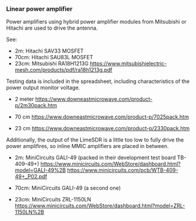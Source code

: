 ### Linear power amplifier

Power amplifiers using hybrid power amplifier modules from
Mitsubishi or Hitachi are used to drive the antenna.

See:
* 2m:   Hitachi SAV33 MOSFET
* 70cm: Hitachi SAU83L MOSFET
* 23cm: Mitsubishi RA18H1213G
   https://www.mitsubishielectric-mesh.com/products/pdf/ra18h1213g.pdf

Testing data is included in the spreadsheet, including characteristics of the power output monitor voltage.



* 2 meter
   https://www.downeastmicrowave.com/product-p/2m30pack.htm

* 70 cm
   https://www.downeastmicrowave.com/product-p/7025pack.htm

* 23 cm
   https://www.downeastmicrowave.com/product-p/2330pack.htm




Additionally, the output of the LimeSDR is a little too low to fully drive the power amplifires, so inline MMIC
amplifiers are placed in between.

* 2m: MiniCircuits GALI-49 (packed in their development test board TB-409-49+)
   https://www.minicircuits.com/WebStore/dashboard.html?model=GALI-49%2B
   https://www.minicircuits.com/pcb/WTB-409-49+_P02.pdf
    
* 70cm: MiniCircuits GALI-49 (a second one)


* 23cm:  MiniCircuits ZRL-1150LN
   https://www.minicircuits.com/WebStore/dashboard.html?model=ZRL-1150LN%2B


